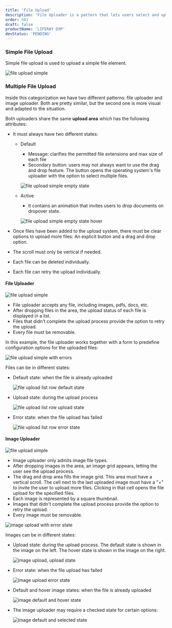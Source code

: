 ```yaml
---
title: 'File Upload'
description: 'File Uploader is a pattern that lets users select and upload images to the system.'
order: 501
draft: false
productName: 'LIFERAY DXP'
devStatus: 'PENDING'
---
```


### Simple File Upload

Simple file upload is used to upload a simple file element.

![file upload simple](/images/lexicon/FileUploadSimple.png)

### Multiple File Upload

Inside this categorization we have two different patterns: file uploader and image uploader. Both are pretty similar, but the second one is more visual and adapted to the situation.

Both uploaders share the same **upload area** which has the following attributes:

-   It must always have two different states:

    -   Default

        -   Message: clarifies the permitted file extensions and max size of each file
        -   Secondary button: users may not always want to use the drag and drop feature. The button opens the operating system's file uploader with the option to select multiple files.

        ![file upload simple empty state](/images/lexicon/FileUploadEmptyState.png)

    -   Active

        -   It contains an animation that invites users to drop documents on dropover state.

        ![file upload simple empty state hover](/images/lexicon/FileUploadEmptyStateHover.png)

-   Once files have been added to the upload system, there must be clear options to upload more files: An explicit button and a drag and drop option.
-   The scroll must only be vertical if needed.
-   Each file can be deleted individually.
-   Each file can retry the upload individually.

#### File Uploader

![file upload simple](/images/lexicon/FileUpload.png)

-   File uploader accepts any file, including images, pdfs, docs, etc.
-   After dropping files in the area, the upload status of each file is displayed in a list.
-   Files that didn't complete the upload process provide the option to retry the upload.
-   Every file must be removable.

In this example, the file uploader works together with a form to predefine configuration options for the uploaded files:

![file upload simple with errors](/images/lexicon/FileUploaderErrorStatePanelOpen.png)

Files can be in different states:

-   Default state: when the file is already uploaded

    ![file upload list row default state](/images/lexicon/FileUploadListDefault.png)

-   Upload state: during the upload process

    ![file upload list row upload state](/images/lexicon/FileUploadListProgress.png)

-   Error state: when the file upload has failed

    ![file upload list row error state](/images/lexicon/FileUploadListError.png)

#### Image Uploader

![file upload simple](/images/lexicon/FileUploadImageUpload.png)

-   Image uploader only admits image file types.
-   After dropping images in the area, an image grid appears, letting the user see the upload process.
-   The drag and drop area fills the image grid. This area must have a vertical scroll. The cell next to the last uploaded image must have a "+" to invite the user to upload more files. Clicking in that cell opens the file upload for the specified files.
-   Each image is represented by a square thumbnail.
-   Images that didn't complete the upload process provide the option to retry the upload.
-   Every image must be removable.

![image upload with error state](/images/lexicon/FileUploadImageUploadErrors.png)

Images can be in different states:

-   Upload state: during the upload process. The default state is shown in the image on the left. The hover state is shown in the image on the right.

    ![image upload, upload state](/images/lexicon/FileUploadImageStates.png)

-   Error state: when the file upload has failed

    ![image upload error state](/images/lexicon/FileUploadImageStatesError.png)

-   Default and hover image states: when the file is already uploaded

    ![image default and hover state](/images/lexicon/FileUploadImageStatesDefaultHover.png)

-   The image uploader may require a checked state for certain options:

    ![image default and selected state](/images/lexicon/FileUploadImageStatesChecbox.png)
